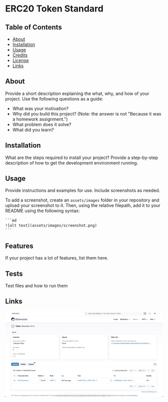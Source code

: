 # ERC20 Token Standard

<!-- ![badmath](https://img.shields.io/github/languages/top/lernantino/badmath) -->

## Table of Contents

- [About](#about)
- [Installation](#installation)
- [Usage](#usage)
- [Credits](#credits)
- [License](#license)
- [Links](#links)

## About

Provide a short description explaining the what, why, and how of your project. Use the following questions as a guide:

- What was your motivation?
- Why did you build this project? (Note: the answer is not "Because it was a homework assignment.")
- What problem does it solve?
- What did you learn?

## Installation

What are the steps required to install your project? Provide a step-by-step description of how to get the development environment running.

## Usage

Provide instructions and examples for use. Include screenshots as needed.

To add a screenshot, create an `assets/images` folder in your repository and upload your screenshot to it. Then, using the relative filepath, add it to your README using the following syntax:

    ```md
    ![alt text](assets/images/screenshot.png)
    ```

## Features

If your project has a lot of features, list them here.

## Tests

Test files and how to run them

## Links

![](assets/crcaonsepolia.jpeg)
